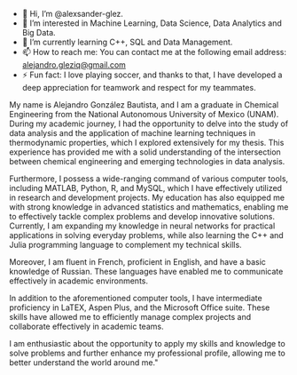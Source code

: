 - 👋 Hi, I’m @alexsander-glez.
- 👀 I’m interested in Machine Learning, Data Science, Data Analytics and Big Data.
- 🌱 I’m currently learning C++, SQL and Data Management.
- 📫 How to reach me: You can contact me at the following email address: alejandro.gleziq@gmail.com
- ⚡ Fun fact: I love playing soccer, and thanks to that, I have developed a deep appreciation for teamwork and respect for my teammates.

My name is Alejandro González Bautista, and I am a graduate in Chemical Engineering from the National Autonomous University of Mexico (UNAM). During my academic journey, I had the opportunity to delve into the study of data analysis and the application of machine learning techniques in thermodynamic properties, which I explored extensively for my thesis. This experience has provided me with a solid understanding of the intersection between chemical engineering and emerging technologies in data analysis.

Furthermore, I possess a wide-ranging command of various computer tools, including MATLAB, Python, R, and MySQL, which I have effectively utilized in research and development projects. My education has also equipped me with strong knowledge in advanced statistics and mathematics, enabling me to effectively tackle complex problems and develop innovative solutions. Currently, I am expanding my knowledge in neural networks for practical applications in solving everyday problems, while also learning the C++ and Julia programming language to complement my technical skills.

Moreover, I am fluent in French, proficient in English, and have a basic knowledge of Russian. These languages have enabled me to communicate effectively in academic environments.

In addition to the aforementioned computer tools, I have intermediate proficiency in LaTEX, Aspen Plus, and the Microsoft Office suite. These skills have allowed me to efficiently manage complex projects and collaborate effectively in academic teams.

I am enthusiastic about the opportunity to apply my skills and knowledge to solve problems and further enhance my professional profile, allowing me to better understand the world around me."

<!---
alexsander-glez/alexsander-glez is a ✨ special ✨ repository because its `README.md` (this file) appears on your GitHub profile.
You can click the Preview link to take a look at your changes.
--->
